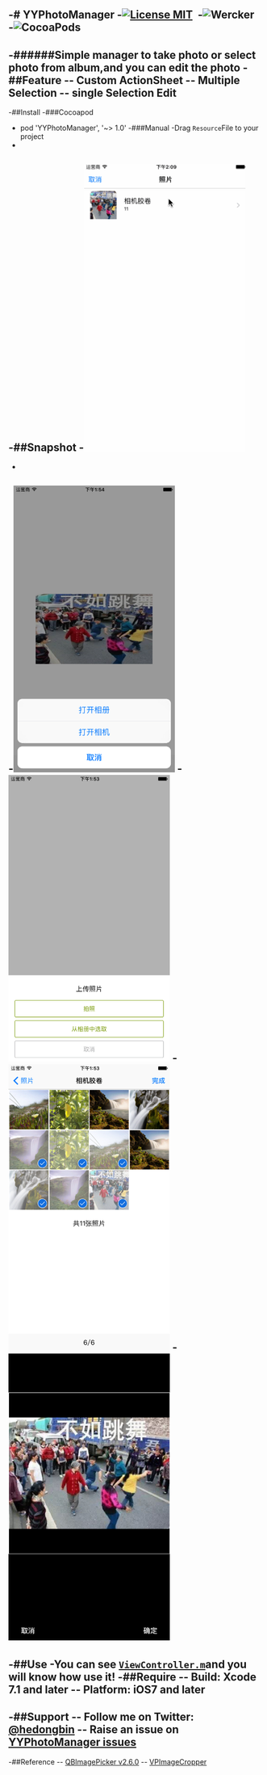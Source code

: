 -# YYPhotoManager
 -[![License MIT](https://img.shields.io/github/license/mashape/apistatus.svg?maxAge=2592000)](https://github.com/Heisenbean/YYPhotoManager/blob/master/LICENSE)&nbsp;
 -![Wercker](https://img.shields.io/wercker/ci/wercker/docs.svg?maxAge=2592000)&nbsp;
 -![CocoaPods](https://img.shields.io/badge/pod-v1.0-779800.svg)
 -
 -######Simple manager to take photo or select photo from album,and you can edit the photo
 -##Feature
 -- Custom ActionSheet
 -- Multiple Selection
 -- single Selection Edit
 -
 -##Install
 -###Cocoapod
 -	pod 'YYPhotoManager', '~> 1.0'
 -###Manual
 -Drag `Resource`File to your project
 -
 -##Snapshot
 -<img src="https://github.com/Heisenbean/YYPhotoManager/blob/master/Snapshot/Snapshot5.gif?raw=true" height="568" width="320" />
 -
 -
 -<img src="https://github.com/Heisenbean/YYPhotoManager/blob/master/Snapshot/Snapshot1.png?raw=true" height="568" width="320" />
 -<img src="https://github.com/Heisenbean/YYPhotoManager/blob/master/Snapshot/Snapshot2.png?raw=true" height="568" width="320" />
 -<img src="https://github.com/Heisenbean/YYPhotoManager/blob/master/Snapshot/Snapshot4.png?raw=true" height="568" width="320" />
 -<img src="https://github.com/Heisenbean/YYPhotoManager/blob/master/Snapshot/Snapshot3.png?raw=true" height="568" width="320" />
 -
 -##Use
 -You can see [`ViewController.m`](https://github.com/Heisenbean/YYPhotoManager/blob/master/YYPhotoManager/ViewController.m)and you will know how use it!
 -##Require
 -- **Build:** Xcode 7.1 and later
 -- **Platform:** iOS7 and later
 -
 -##Support
 -- Follow me on Twitter: [@hedongbin](https://twitter.com/hedongbin)
 -- Raise an issue on [YYPhotoManager issues](https://github.com/Heisenbean/YYPhotoManager/issues)
 -
 -##Reference
 -- [QBImagePicker v2.6.0](https://github.com/questbeat/QBImagePicker/tree/2.6.0) 
 -- [VPImageCropper](https://github.com/windshg/VPImageCropper)